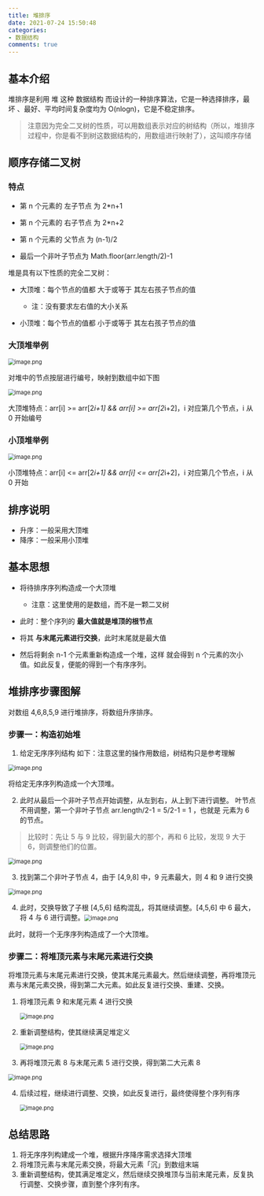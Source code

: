 ```yaml
---
title: 堆排序
date: 2021-07-24 15:50:48
categories:
- 数据结构
comments: true
---
```


## 基本介绍
堆排序是利用 堆 这种 数据结构 而设计的一种排序算法，它是一种选择排序，最坏 、最好、平均时间复杂度均为 O(nlogn)，它是不稳定排序。

> 注意因为完全二叉树的性质，可以用数组表示对应的树结构（所以，堆排序过程中，你是看不到树这数据结构的，用数组进行映射了），这叫顺序存储

<!-- more -->

## 顺序存储二叉树
### 特点

- 第 n 个元素的 左子节点 为 2*n+1

- 第 n 个元素的 右子节点 为 2*n+2

- 第 n 个元素的 父节点 为 (n-1)/2

- 最后一个非叶子节点为 Math.floor(arr.length/2)-1

堆是具有以下性质的完全二叉树：

- 大顶堆：每个节点的值都 大于或等于 其左右孩子节点的值
  - 注：没有要求左右值的大小关系

- 小顶堆：每个节点的值都 小于或等于 其左右孩子节点的值



### 大顶堆举例

<img src="https://pic.leetcode-cn.com/1624163681-hJGivE-image.png" alt="image.png" style="zoom:80%;" />


对堆中的节点按层进行编号，映射到数组中如下图

<img src="https://pic.leetcode-cn.com/1624163693-HYBERK-image.png" alt="image.png" style="zoom:80%;" />

大顶堆特点：arr[i] >= arr[2*i+1] && arr[i] >= arr[2*i+2]，i 对应第几个节点，i 从 0 开始编号



### 小顶堆举例

<img src="https://pic.leetcode-cn.com/1624163701-hqAboA-image.png" alt="image.png" style="zoom:80%;" />


小顶堆特点：arr[i] <= arr[2*i+1] && arr[i] <= arr[2*i+2]，i 对应第几个节点，i 从 0 开始



## 排序说明

- 升序：一般采用大顶堆
- 降序：一般采用小顶堆



## 基本思想
- 将待排序序列构造成一个大顶堆
  - 注意：这里使用的是数组，而不是一颗二叉树

- 此时：整个序列的 **最大值就是堆顶的根节点**

- 将其 **与末尾元素进行交换**，此时末尾就是最大值

- 然后将剩余 n-1 个元素重新构造成一个堆，这样 就会得到 n 个元素的次小值。如此反复，便能的得到一个有序序列。

## 堆排序步骤图解

对数组 4,6,8,5,9 进行堆排序，将数组升序排序。

### 步骤一：构造初始堆

1. 给定无序序列结构 如下：注意这里的操作用数组，树结构只是参考理解

<img src="https://pic.leetcode-cn.com/1624163715-VXPhZJ-image.png" alt="image.png" style="zoom:80%;" />


将给定无序序列构造成一个大顶堆。

2. 此时从最后一个非叶子节点开始调整，从左到右，从上到下进行调整。
   叶节点不用调整，第一个非叶子节点 arr.length/2-1 = 5/2-1 = 1 ，也就是 元素为 6 的节点。

> 比较时：先让 5 与 9 比较，得到最大的那个，再和 6 比较，发现 9 大于 6，则调整他们的位置。

<img src="https://pic.leetcode-cn.com/1624163724-QCfxWl-image.png" alt="image.png" style="zoom:80%;" />

3. 找到第二个非叶子节点 4，由于 [4,9,8] 中，9 元素最大，则 4 和 9 进行交换

<img src="https://pic.leetcode-cn.com/1624163737-nWDnEx-image.png" alt="image.png" style="zoom:80%;" />

4. 此时，交换导致了子根 [4,5,6] 结构混乱，将其继续调整。[4,5,6] 中 6 最大，将 4 与 6 进行调整。<img src="https://pic.leetcode-cn.com/1624163748-vVZNTN-image.png" alt="image.png" style="zoom:80%;" />


此时，就将一个无序序列构造成了一个大顶堆。

### 步骤二：将堆顶元素与末尾元素进行交换

将堆顶元素与末尾元素进行交换，使其末尾元素最大。然后继续调整，再将堆顶元素与末尾元素交换，得到第二大元素。如此反复进行交换、重建、交换。

1. 将堆顶元素 9 和末尾元素 4 进行交换

   <img src="https://pic.leetcode-cn.com/1624163757-rooMsP-image.png" alt="image.png" style="zoom:80%;" />

2. 重新调整结构，使其继续满足堆定义

   <img src="https://pic.leetcode-cn.com/1624163766-WsYato-image.png" alt="image.png" style="zoom:80%;" />

3. 再将堆顶元素 8 与末尾元素 5 进行交换，得到第二大元素 8

<img src="https://pic.leetcode-cn.com/1624163783-IhXOJT-image.png" alt="image.png" style="zoom:80%;" />

4. 后续过程，继续进行调整、交换，如此反复进行，最终使得整个序列有序

   <img src="https://pic.leetcode-cn.com/1624163793-fGUBxG-image.png" alt="image.png" style="zoom: 80%;" />

## 总结思路

1. 将无序序列构建成一个堆，根据升序降序需求选择大顶堆
2. 将堆顶元素与末尾元素交换，将最大元素「沉」到数组末端
3. 重新调整结构，使其满足堆定义，然后继续交换堆顶与当前末尾元素，反复执行调整、交换步骤，直到整个序列有序。

